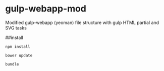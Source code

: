 gulp-webapp-mod
===============

Modified gulp-webapp (yeoman) file structure with gulp HTML partial and SVG tasks


##install


```npm install```


```bower update```


```bundle```
